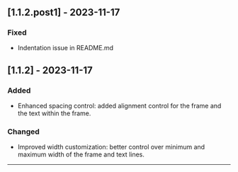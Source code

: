 #

## [1.1.2.post1] - 2023-11-17

### Fixed

- Indentation issue in README.md

## [1.1.2] - 2023-11-17

### Added

- Enhanced spacing control: added alignment control for the frame and the text within the frame.

### Changed

- Improved width customization: better control over minimum and maximum width of the frame and text lines.

---
